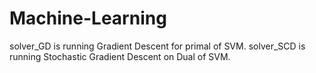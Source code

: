 # Machine-Learning
solver_GD is running Gradient Descent for primal of SVM.
solver_SCD is running Stochastic Gradient Descent on Dual of SVM.
